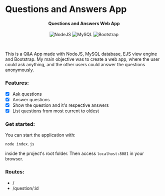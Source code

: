 # Questions and Answers App

<h4 align="center"><b> Questions and Answers Web App</b></h4>
<div align="center"> <img alt="NodeJS" src="https://img.shields.io/badge/node.js-%2343853D.svg?style=for-the-badge&logo=node-dot-js&logoColor=white"/> <img alt="MySQL" src="https://img.shields.io/badge/mysql-%2300f.svg?style=for-the-badge&logo=mysql&logoColor=white"/> <img alt="Bootstrap" src="https://img.shields.io/badge/bootstrap-%23563D7C.svg?style=for-the-badge&logo=bootstrap&logoColor=white"/> </div>


&nbsp;


This is a Q&A App made with NodeJS, MySQL database, EJS view engine and Bootstrap. My main objective was to create a web app, where the user could ask anything, and the other users could answer the questions anonymously.
### Features:

- [x] Ask questions
- [x] Answer questions
- [x] Show the question and it's respective answers
- [X] List questions from most current to oldest

### Get started:

You can start the application with:
````
node index.js
````
inside the project's root folder.
Then access ````localhost:8081```` in your browser.

### Routes:

- /
- /question/:id
